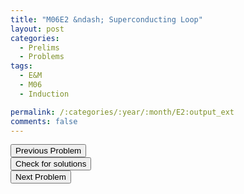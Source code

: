 ```yaml
---
title: "M06E2 &ndash; Superconducting Loop"
layout: post
categories:
  - Prelims
  - Problems
tags:
  - E&M
  - M06
  - Induction

permalink: /:categories/:year/:month/E2:output_ext
comments: false
---
```

<object data="2006M2E.pdf" type="application/pdf" width="100%" height="500"></object>

<div class='navbar'>
	<div float='left'><button onclick="window.location='E1.html'" >Previous Problem</button></div>
	<div float='center'><button onclick="window.location='https://princetonprelim.com/prelim/17/'">Check for solutions</button></div>
	<div float='right'><button onclick="window.location='E3.html'" > Next Problem</button></div>
</div>
